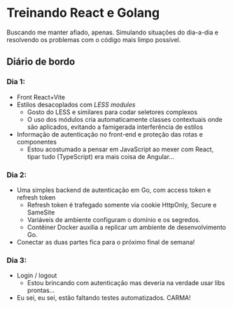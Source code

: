 # Treinando React e Golang

Buscando me manter afiado, apenas. Simulando situações do dia-a-dia e resolvendo os problemas com o código mais limpo possível.

## Diário de bordo

### Dia 1: 

- Front React+Vite
- Estilos desacoplados com _LESS modules_
  - Gosto do LESS e similares para codar seletores complexos
  - O uso dos módulos cria automaticamente classes contextuais onde são aplicados, evitando a famigerada interferência de estilos
- Informação de autenticação no front-end e proteção das rotas e componentes
  - Estou acostumado a pensar em JavaScript ao mexer com React, tipar tudo (TypeScript) era mais coisa de Angular...
  
### Dia 2:

- Uma simples backend de autenticação em Go, com access token e refresh token
  - Refresh token é trafegado somente via cookie HttpOnly, Secure e SameSite
  - Variáveis de ambiente configuram o domínio e os segredos.
  - Contêiner Docker auxilia a replicar um ambiente de desenvolvimento Go.
- Conectar as duas partes fica para o próximo final de semana!

### Dia 3:

- Login / logout
  - Estou brincando com autenticação mas deveria na verdade usar libs prontas...
- Eu sei, eu sei, estão faltando testes automatizados. CARMA!